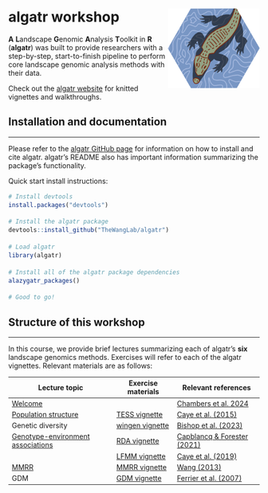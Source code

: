 
<!-- README.md is generated from README.Rmd. Please edit that file -->

# algatr workshop <img src="figures/logo.png" align="right" height="160"/>

**A** **L**andscape **G**enomic **A**nalysis **T**oolkit in **R**
(**algatr**) was built to provide researchers with a step-by-step,
start-to-finish pipeline to perform core landscape genomic analysis
methods with their data.

Check out the [algatr website](thewanglab.github.io/algatr/) for knitted
vignettes and walkthroughs.

## Installation and documentation

------------------------------------------------------------------------

Please refer to the [algatr GitHub
page](https://github.com/TheWangLab/algatr) for information on how to
install and cite algatr. algatr’s README also has important information
summarizing the package’s functionality.

Quick start install instructions:

``` r
# Install devtools
install.packages("devtools")

# Install the algatr package
devtools::install_github("TheWangLab/algatr")

# Load algatr
library(algatr)

# Install all of the algatr package dependencies
alazygatr_packages()

# Good to go!
```

## Structure of this workshop

------------------------------------------------------------------------

In this course, we provide brief lectures summarizing each of algatr’s
**six** landscape genomics methods. Exercises will refer to each of the
algatr vignettes. Relevant materials are as follows:

| Lecture topic                                                                                                        | Exercise materials                                                                   | Relevant references                                                                                    |
|----------------------------------------------------------------------------------------------------------------------|--------------------------------------------------------------------------------------|--------------------------------------------------------------------------------------------------------|
| [Welcome](https://github.com/TheWangLab/algatr_workshop/blob/main/slides/workshop_intro.pdf)                         |                                                                                      | [Chambers et al. 2024](https://onlinelibrary.wiley.com/doi/10.1111/1755-0998.13884)                    |
| [Population structure](https://github.com/TheWangLab/algatr_workshop/blob/main/slides/workshop_popstructure.pdf)     | [TESS vignette](https://thewanglab.github.io/algatr/articles/TESS_vignette.html)     | [Caye et al. (2015)](https://onlinelibrary.wiley.com/doi/10.1111/1755-0998.12471)                      |
| Genetic diversity                                                                                                    | [wingen vignette](https://thewanglab.github.io/algatr/articles/wingen_vignette.html) | [Bishop et al. (2023)](https://besjournals.onlinelibrary.wiley.com/doi/10.1111/2041-210X.14090)        |
| [Genotype-environment associations](https://github.com/TheWangLab/algatr_workshop/blob/main/slides/workshop_GEA.pdf) | [RDA vignette](https://thewanglab.github.io/algatr/articles/RDA_vignette.html)       | [Capblancq & Forester (2021)](https://besjournals.onlinelibrary.wiley.com/doi/10.1111/2041-210X.13722) |
|                                                                                                                      | [LFMM vignette](https://thewanglab.github.io/algatr/articles/LFMM_vignette.html)     | [Caye et al. (2019)](https://academic.oup.com/mbe/article/36/4/852/5290100?login=false)                |
| [MMRR](https://github.com/TheWangLab/algatr_workshop/blob/main/slides/workshop_MMRR.pdf)                             | [MMRR vignette](https://thewanglab.github.io/algatr/articles/MMRR_vignette.html)     | [Wang (2013)](https://academic.oup.com/evolut/article/67/12/3403/6851376?login=false)                  |
| GDM                                                                                                                  | [GDM vignette](https://thewanglab.github.io/algatr/articles/GDM_vignette.html)       | [Ferrier et al. (2007)](https://onlinelibrary.wiley.com/doi/10.1111/j.1472-4642.2007.00341.x)          |
